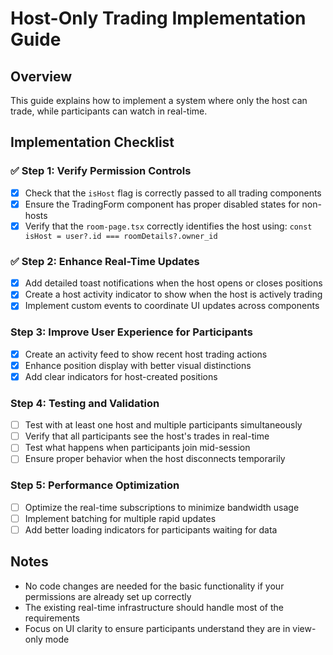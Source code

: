 # Host-Only Trading Implementation Guide

## Overview

This guide explains how to implement a system where only the host can trade, while participants can watch in real-time.

## Implementation Checklist

### ✅ Step 1: Verify Permission Controls

- [x] Check that the `isHost` flag is correctly passed to all trading components
- [x] Ensure the TradingForm component has proper disabled states for non-hosts
- [x] Verify that the `room-page.tsx` correctly identifies the host using: `const isHost = user?.id === roomDetails?.owner_id`

### ✅ Step 2: Enhance Real-Time Updates

- [x] Add detailed toast notifications when the host opens or closes positions
- [x] Create a host activity indicator to show when the host is actively trading
- [x] Implement custom events to coordinate UI updates across components

### Step 3: Improve User Experience for Participants

- [x] Create an activity feed to show recent host trading actions
- [x] Enhance position display with better visual distinctions
- [x] Add clear indicators for host-created positions

### Step 4: Testing and Validation

- [ ] Test with at least one host and multiple participants simultaneously
- [ ] Verify that all participants see the host's trades in real-time
- [ ] Test what happens when participants join mid-session
- [ ] Ensure proper behavior when the host disconnects temporarily

### Step 5: Performance Optimization

- [ ] Optimize the real-time subscriptions to minimize bandwidth usage
- [ ] Implement batching for multiple rapid updates
- [ ] Add better loading indicators for participants waiting for data

## Notes

- No code changes are needed for the basic functionality if your permissions are already set up correctly
- The existing real-time infrastructure should handle most of the requirements
- Focus on UI clarity to ensure participants understand they are in view-only mode
